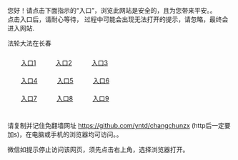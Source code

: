 您好！请点击下面指示的“入口”，浏览此网站是安全的，且为您带来平安。。 <br/>
点击入口后，请耐心等待， 过程中可能会出现无法打开的提示，请忽略，最终会进入网站. </br>

法轮大法在长春<br/>
<div style="padding:10px"><a style="margin:20px" target="_blank" href="https://d3eu6d4gx0gk6p.cloudfront.net/2Qpsp?dqeye" id="ccLink1" rel="nofollow">入口1</a> <a target="_blank" style="margin:20px" href="https://dv0yyx06cf8nr.cloudfront.net/2Qpsp?bhbwuqj" id="ccLink2" rel="nofollow">入口2</a> <a style="margin:20px" target="_blank" href="https://d1jis6kqynw3e1.cloudfront.net/2Qpsp?ajgpzfad" id="ccLink3" rel="nofollow">入口3</a></div>

<div style="padding:10px" ><a style="margin:20px" target="_blank" href="https://d3eu6d4gx0gk6p.cloudfront.net/2Qpsp?dqeye" id="ccLink4" rel="nofollow">入口4</a> <a style="margin:20px" href="https://dv0yyx06cf8nr.cloudfront.net/2Qpsp?bhbwuqj" target="_blank" id="ccLink5" rel="nofollow">入口5</a> <a style="margin:20px" href="https://d1jis6kqynw3e1.cloudfront.net/2Qpsp?ajgpzfad" target="_blank" id="ccLink6" rel="nofollow">入口6</a></div>

<div style="padding:10px"><a style="margin:20px" target="_blank" href="https://d3eu6d4gx0gk6p.cloudfront.net/2Qpsp?dqeye" id="ccLink7" rel="nofollow">入口7</a> <a style="margin:20px" href="https://dv0yyx06cf8nr.cloudfront.net/2Qpsp?bhbwuqj" target="_blank" id="ccLink8" rel="nofollow">入口8</a> <a style="margin:20px" target="_blank" href="https://d1jis6kqynw3e1.cloudfront.net/2Qpsp?ajgpzfad" id="ccLink9" rel="nofollow">入口9</a></div>

<br/>



请复制并记住免翻墙网址 https://github.com/yntd/changchunzx (http后一定要加s)，在电脑或手机的浏览器均可访问。。<br/>

微信如提示停止访问该网页，须先点击右上角，选择浏览器打开。
